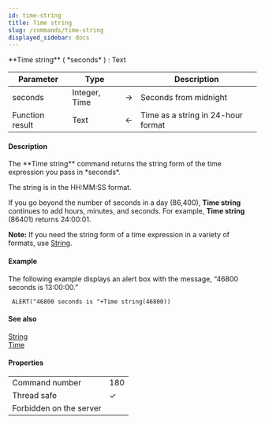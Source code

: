 ```yaml
---
id: time-string
title: Time string
slug: /commands/time-string
displayed_sidebar: docs
---
```


<!--REF #_command_.Time string.Syntax-->**Time string** ( *seconds* ) : Text<!-- END REF-->
<!--REF #_command_.Time string.Params-->
| Parameter | Type |  | Description |
| --- | --- | --- | --- |
| seconds | Integer, Time | &#8594;  | Seconds from midnight |
| Function result | Text | &#8592; | Time as a string in 24-hour format |

<!-- END REF-->

#### Description 

<!--REF #_command_.Time string.Summary-->The **Time string** command returns the string form of the time expression you pass in *seconds*.<!-- END REF--> 

The string is in the HH:MM:SS format.

If you go beyond the number of seconds in a day (86,400), **Time string** continues to add hours, minutes, and seconds. For example, **Time string** (86401) returns 24:00:01.

**Note:** If you need the string form of a time expression in a variety of formats, use [String](string.md).

#### Example 

The following example displays an alert box with the message, “46800 seconds is 13:00:00.”

```4d
 ALERT("46800 seconds is "+Time string(46800))
```

#### See also 

[String](string.md)  
[Time](time.md)  

#### Properties
|  |  |
| --- | --- |
| Command number | 180 |
| Thread safe | &check; |
| Forbidden on the server ||


